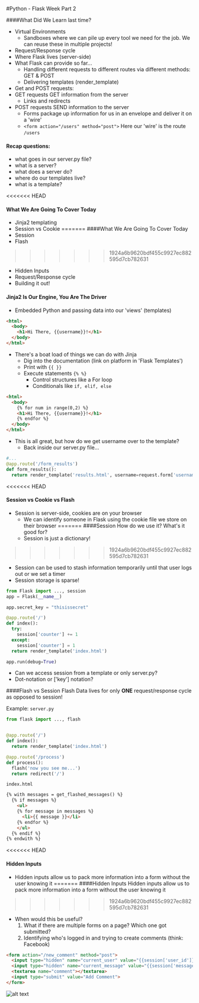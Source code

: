 #Python - Flask Week Part 2

####What Did We Learn last time?


- Virtual Environments
  - Sandboxes where we can pile up every tool we need for the job.  We can reuse these in multiple projects!
- Request/Response cycle
- Where Flask lives (server-side)
- What Flask can provide so far...
  - Handling different requests to different routes via different methods: GET & POST
  - Delivering templates (render_template)
- Get and POST requests:
 - GET requests GET information from the server
   - Links and redirects
 - POST requests SEND information to the server
   - Forms package up information for us in an envelope and deliver it on a 'wire'
   - ```<form action="/users" method="post">``` Here our 'wire' is the route ```/users```

#### Recap questions:
- what goes in our server.py file?
- what is a server?
- what does a server do?
- where do our templates live?
- what is a template?



<<<<<<< HEAD
#### What We Are Going To Cover Today
- Jinja2 templating
- Session vs Cookie
=======
####What We Are Going To Cover Today
- Session
- Flash
>>>>>>> 1924a6b9620bdf455c9927ec882595d7cb782631
- Hidden Inputs
- Request/Response cycle
- Building it out!



#### Jinja2 Is Our Engine, You Are The Driver
- Embedded Python and passing data into our 'views' (templates)
```html
<html>
  <body>
    <h1>Hi There, {{username}}!</h1>
  </body>
</html>
```
- There's a boat load of things we can do with Jinja
  - Dig into the documentation (link on platform in 'Flask Templates')
  - Print with ```{{ }}```
  - Execute statements ```{% %}```
    - Control structures like a For loop
    - Conditionals like ```if, elif, else```

```html
<html>
  <body>
    {% for num in range(0,2) %}
    <h1>Hi There, {{username}}!</h1>
    {% endfor %}
  </body>
</html>
```  
  - This is all great, but how do we get username over to the template?
    - Back inside our server.py file...
```python
#...
@app.route('/form_results')
def form_results():
  return render_template('results.html', username=request.form['username'])
```

<<<<<<< HEAD
#### Session vs Cookie vs Flash
- Session is server-side, cookies are on your browser
  - We can identify someone in Flask using the cookie file we store on their browser
=======
####Session
How do we use it? What's it good for?
  - Session is just a dictionary!
>>>>>>> 1924a6b9620bdf455c9927ec882595d7cb782631
  - Session can be used to stash information temporarily until that user logs out or we set a timer
  - Session storage is sparse!

```python
from Flask import ..., session
app = Flask(__name__)

app.secret_key = "thisissecret"

@app.route('/')
def index():
  try:
    session['counter'] += 1
  except:
    session['counter'] = 1
  return render_template('index.html')

app.run(debug=True)
```
  - Can we access session from a template or only server.py?
  - Dot-notation or ['key'] notation?

####Flash vs Session
Flash Data lives for only <b>ONE</b> request/response cycle as opposed to session!

Example:
`server.py`
```python
from flask import ..., flash


@app.route('/')
def index():
  return render_template('index.html')

@app.route('/process')
def process():
  flash('now you see me...')
  return redirect('/')
```

`index.html`
```html
{% with messages = get_flashed_messages() %}
  {% if messages %}
    <ul>
    {% for message in messages %}
      <li>{{ message }}</li>
    {% endfor %}
    </ul>
  {% endif %}
{% endwith %}
```

<<<<<<< HEAD
#### Hidden Inputs
- Hidden inputs allow us to pack more information into a form without the user knowing it
=======
####Hidden Inputs
Hidden inputs allow us to pack more information into a form without the user knowing it
>>>>>>> 1924a6b9620bdf455c9927ec882595d7cb782631
  - When would this be useful?  
    1. What if there are multiple forms on a page?  Which one got submitted?
    2. Identifying who's logged in and trying to create comments (think: Facebook)

```html
<form action="/new_comment" method="post">
  <input type="hidden" name="current_user" value="{{session['user_id']}}">
  <input type="hidden" name="current_message" value="{{session['message_id']}}">
  <textarea name="comment"></textarea>
  <input type="submit" value="Add Comment">
</form>
```

![alt text](FlaskReqResCycle.png "Request/Response Cycle")
